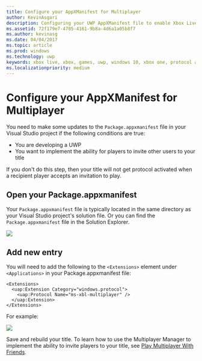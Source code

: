 ```yaml
---
title: Configure your AppXManifest for Multiplayer
author: KevinAsgari
description: Configuring your UWP AppXManifest file to enable Xbox Live multiplayer invites.
ms.assetid: 72f179e7-4705-4161-9b8a-4d6a1a05b8f7
ms.author: kevinasg
ms.date: 04/04/2017
ms.topic: article
ms.prod: windows
ms.technology: uwp
keywords: xbox live, xbox, games, uwp, windows 10, xbox one, protocol activation, multiplayer
ms.localizationpriority: medium
---
```


# Configure your AppXManifest for Multiplayer

You need to make some updates to the `Package.appxmanifest` file in your Visual Studio project if the following conditions are true:
- You are developing a UWP
- You want to implement the ability for players to invite other users to your title

If you don't do this step, then your title will not get protocol activated when a recipient player accepts an invitation to play.

## Open your Package.appxmanifest

Your `Package.appxmanifest` file is typically located in the same directory as your Visual Studio project's solution file.  Or you can find the `Package.appxmanifest` file in the Solution Explorer.

![](../../images/multiplayer/multiplayer_open_appxmanifest.png)

## Add new entry

You will need to add the following to the ```<Extensions>``` element under ```<Applications>``` in your Package.appxmanifest file:

```
<Extensions>
  <uap:Extension Category="windows.protocol">
    <uap:Protocol Name="ms-xbl-multiplayer" />
  </uap:Extension>
</Extensions>
```

For example:

![](../../images/multiplayer/multiplayer_appxmanifest_changes.png)

Save and rebuild your title.  To learn how to use the Multiplayer Manager to implement the ability to invite players to your title, see [Play Multiplayer With Friends](../multiplayer-manager/play-multiplayer-with-friends.md).
